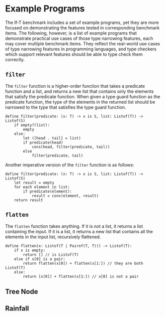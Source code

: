 # Example Programs

The If-T benchmark includes a set of example programs, yet they are more focused on demonstrating the features tested in corresponding benchmark items. The following, however, is a list of example programs that demonstrate practical use cases of those type narrowing features, each may cover multiple benchmark items. They reflect the real-world use cases of type narrowing features in programming languages, and type checkers which support relevant features should be able to type check them correctly.

## `filter`

The `filter` function is a higher-order function that takes a predicate function and a list, and returns a new list that contains only the elements that satisfy the predicate function. When given a type guard function as the predicate function, the type of the elements in the returned list should be narrowed to the type that satisfies the type guard function.

```
define filter(predicate: (x: T) -> x is S, list: Listof(T)) -> Listof(S)
    if empty?(list):
        empty
    else:
        let ([head . tail] = list)
        if predicate(head)
            cons(head, filter(predicate, tail))
        else
            filter(predicate, tail)
```

Another imperative version of the `filter` function is as follows:

```
define filter(predicate: (x: T) -> x is S, list: Listof(T)) -> Listof(S)
    let result = empty
    for each element in list:
        if predicate(element):
            result = cons(element, result)
    return result
```

## `flatten`

The `flatten` function takes anything. If it is not a list, it returns a list containing the input. If it is a list, it returns a new list that contains all the elements in the input list, recursively flattened.

```
define flatten(x: Listof(T | Pairof(T, T))) -> Listof(T):
    if x is empty:
        return [] // is Listof(T)
    else if x[0] is a pair:
        return flatten(x[0]) + flatten(x[1:]) // they are both Listof(T)
    else:
        return [x[0]] + flatten(x[1:]) // x[0] is not a pair
```

## Tree Node

## Rainfall
